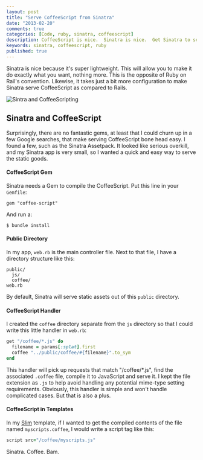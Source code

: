 ```yaml
---
layout: post
title: "Serve CoffeeScript from Sinatra"
date: "2013-02-20"
comments: true
categories: [Code, ruby, sinatra, coffeescript]
description: CoffeeScript is nice.  Sinatra is nice.  Get Sinatra to serve your nice CoffeeScript.
keywords: sinatra, coffeescript, ruby
published: true
---
```


Sinatra is nice because it's super lightweight.  This will allow you to make it do exactly what you want, nothing more.  This is the opposite of Ruby on Rail's convention.  Likewise, it takes just a bit more configuration to make Sinatra serve CoffeeScript as compared to Rails.

![Sintra and CoffeeScripting](http://i.imgur.com/Ta27Zd4.jpg)

<!--more-->

## Sinatra and CoffeeScript

Surprisingly, there are no fantastic gems, at least that I could churn up in a few Google searches, that make serving CoffeeScript bone head easy.  I found a few, such as the Sinatra Assetpack.  It looked like serious overkill, and my Sinatra app is very small, so I wanted a quick and easy way to serve the static goods.  

#### CoffeeScript Gem

Sinatra needs a Gem to compile the CoffeeScript.  Put this line in your `Gemfile`:

```
gem "coffee-script"
```

And run a:

```
$ bundle install
```

#### Public Directory

In my app, `web.rb` is the main controller file.  Next to that file, I have a directory structure like this:

```
public/
  js/
  coffee/
web.rb
```

By default, Sinatra will serve static assets out of this `public` directory.  

#### CoffeeScript Handler

I created the `coffee` directory separate from the `js` directory so that I could write this little handler in `web.rb`:

```ruby
get "/coffee/*.js" do
  filename = params[:splat].first
  coffee "../public/coffee/#{filename}".to_sym
end
```

This handler will pick up requests that match "/coffee/*.js", find the associated `.coffee` file, compile it to JavaScript and serve it.  I kept the file extension as `.js` to help avoid handling any potential mime-type setting requirements.  Obviously, this handler is simple and won't handle complicated cases.  But that is also a plus.

#### CoffeeScript in Templates

In my [Slim](http://) template, if I wanted to get the compiled contents of the file named `myscripts.coffee`, I would write a script tag like this:

```ruby
script src="/coffee/myscripts.js"
```

Sinatra.  Coffee.  Bam.
